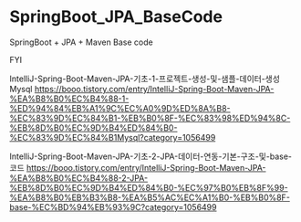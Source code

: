 # SpringBoot_JPA_BaseCode
SpringBoot + JPA + Maven Base code

FYI

IntelliJ-Spring-Boot-Maven-JPA-기초-1-프로젝트-생성-및-샘플-데이터-생성Mysql
https://booo.tistory.com/entry/IntelliJ-Spring-Boot-Maven-JPA-%EA%B8%B0%EC%B4%88-1-%ED%94%84%EB%A1%9C%EC%A0%9D%ED%8A%B8-%EC%83%9D%EC%84%B1-%EB%B0%8F-%EC%83%98%ED%94%8C-%EB%8D%B0%EC%9D%B4%ED%84%B0-%EC%83%9D%EC%84%B1Mysql?category=1056499

IntelliJ-Spring-Boot-Maven-JPA-기초-2-JPA-데이터-연동-기본-구조-및-base-코드
https://booo.tistory.com/entry/IntelliJ-Spring-Boot-Maven-JPA-%EA%B8%B0%EC%B4%88-2-JPA-%EB%8D%B0%EC%9D%B4%ED%84%B0-%EC%97%B0%EB%8F%99-%EA%B8%B0%EB%B3%B8-%EA%B5%AC%EC%A1%B0-%EB%B0%8F-base-%EC%BD%94%EB%93%9C?category=1056499

